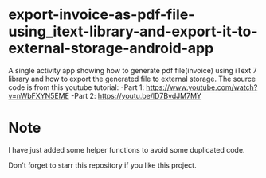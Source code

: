 # export-invoice-as-pdf-file-using_itext-library-and-export-it-to-external-storage-android-app
A single activity app showing how to generate pdf file(invoice) using iText 7 library and how to export the generated file to external storage.
The source code is from this youtube tutorial:
        -Part 1: https://www.youtube.com/watch?v=nWbFXYN5EME
        -Part 2: https://youtu.be/lD7BvdJM7MY
        
# Note

I have just added some helper functions to avoid some duplicated code.

Don't forget to starr this repository if you like this project.


